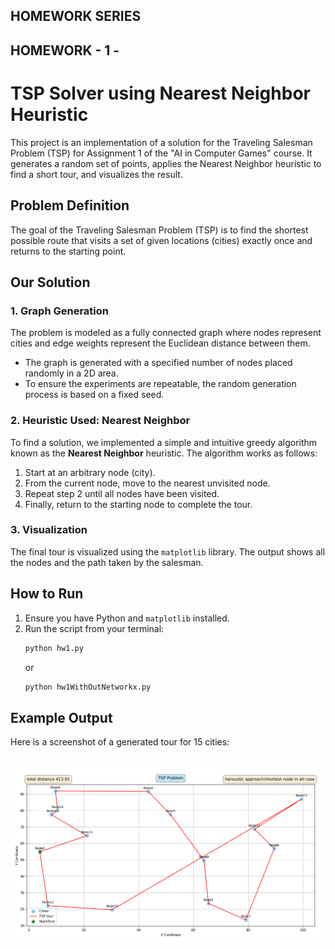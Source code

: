 ## HOMEWORK SERIES

## HOMEWORK - 1 -

# TSP Solver using Nearest Neighbor Heuristic

This project is an implementation of a solution for the Traveling Salesman Problem (TSP) for Assignment 1 of the "AI in Computer Games" course. It generates a random set of points, applies the Nearest Neighbor heuristic to find a short tour, and visualizes the result.

## Problem Definition

The goal of the Traveling Salesman Problem (TSP) is to find the shortest possible route that visits a set of given locations (cities) exactly once and returns to the starting point.

## Our Solution

### 1. Graph Generation

The problem is modeled as a fully connected graph where nodes represent cities and edge weights represent the Euclidean distance between them.

- The graph is generated with a specified number of nodes placed randomly in a 2D area.
- To ensure the experiments are repeatable, the random generation process is based on a fixed seed.

### 2. Heuristic Used: Nearest Neighbor

To find a solution, we implemented a simple and intuitive greedy algorithm known as the **Nearest Neighbor** heuristic. The algorithm works as follows:

1.  Start at an arbitrary node (city).
2.  From the current node, move to the nearest unvisited node.
3.  Repeat step 2 until all nodes have been visited.
4.  Finally, return to the starting node to complete the tour.

### 3. Visualization

The final tour is visualized using the `matplotlib` library. The output shows all the nodes and the path taken by the salesman.

## How to Run

1.  Ensure you have Python and `matplotlib` installed.
2.  Run the script from your terminal:
    ```bash
    python hw1.py
    ```
    or
    ```bash
    python hw1WithOutNetworkx.py
    ```

## Example Output

Here is a screenshot of a generated tour for 15 cities:

## ![TSP Tour Visualization](hw1.png)

